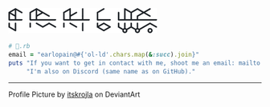 <picture>
  <source height="50" media="(prefers-color-scheme: dark)" srcset="./runes-dark.svg">
  <img height="50" alt="Runes" src="./runes-light.svg">
</picture>

```rb
# 👋.rb
email = "earlopain@#{'ol-ld'.chars.map(&:succ).join}"
puts "If you want to get in contact with me, shoot me an email: mailto:#{email}\n" \
     "I'm also on Discord (same name as on GitHub)."
```

---

Profile Picture by [itskrojla](https://www.deviantart.com/itskrolja) on DeviantArt
